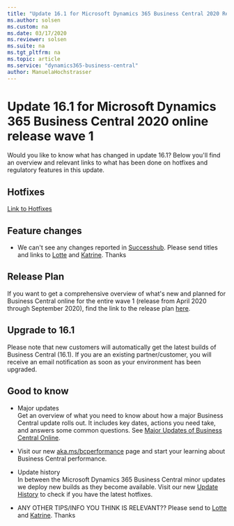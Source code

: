 ```yaml
---
title: "Update 16.1 for Microsoft Dynamics 365 Business Central 2020 Release Wave 1"
ms.author: solsen
ms.custom: na
ms.date: 03/17/2020
ms.reviewer: solsen
ms.suite: na
ms.tgt_pltfrm: na
ms.topic: article
ms.service: "dynamics365-business-central"
author: ManuelaHochstrasser
---
```


# Update 16.1 for Microsoft Dynamics 365 Business Central 2020 online release wave 1
Would you like to know what has changed in update 16.1? Below you'll find an overview and relevant links to what has been done on hotfixes and regulatory features in this update.

## Hotfixes
[Link to Hotfixes](https://support.microsoft.com/en-us/help/4538888)

## Feature changes
- We can't see any changes reported in [Successhub](https://Aka.ms/bagreleasenotes). Please send titles and links to [Lotte](lci@microsoft.com) and [Katrine](a-kawilu@microsoft.com). Thanks

## Release Plan
If you want to get a comprehensive overview of what's new and planned for Business Central online for the entire wave 1 (release from April 2020 through September 2020), find the link to the release plan [here](https://docs.microsoft.com/dynamics365-release-plan/2020wave1/dynamics365-business-central/planned-features). 

## Upgrade to 16.1
Please note that new customers will automatically get the latest builds of Business Central (16.1). If you are an existing partner/customer, you will receive an email notification as soon as your environment has been upgraded. 

## Good to know

- Major updates  
Get an overview of what you need to know about how a major Business Central update rolls out. It includes key dates, actions you need take, and answers some common questions. See [Major Updates of Business Central Online](https://docs.microsoft.com/dynamics365/business-central/dev-itpro/administration/update-rollout-timelime). 
    
- Visit our new [aka.ms/bcperformance](https://aka.ms/bcperformance) page and start your learning about Business Central performance. 

- Update history   
In between the Microsoft Dynamics 365 Business Central minor updates we deploy new builds as they become available. Visit our new [Update History](https://support.microsoft.com/en-us/help/4553289/update-history-for-microsoft-dynamics-365-business-central) to check if you have the latest hotfixes. 

- ANY OTHER TIPS/INFO YOU THINK IS RELEVANT?? Please send to [Lotte](lci@microsoft.com) and [Katrine](a-kawilu@microsoft.com). Thanks